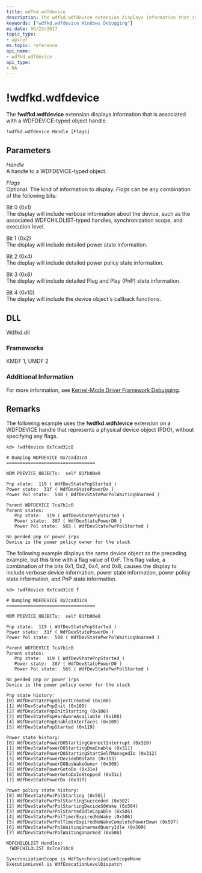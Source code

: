 ```yaml
---
title: wdfkd.wdfdevice
description: The wdfkd.wdfdevice extension displays information that is associated with a WDFDEVICE-typed object handle.
keywords: ["wdfkd.wdfdevice Windows Debugging"]
ms.date: 05/23/2017
topic_type:
- apiref
ms.topic: reference
api_name:
- wdfkd.wdfdevice
api_type:
- NA
---
```


# !wdfkd.wdfdevice


The **!wdfkd.wdfdevice** extension displays information that is associated with a WDFDEVICE-typed object handle.

```dbgcmd
!wdfkd.wdfdevice Handle [Flags]
```

## Parameters


<span id="_______Handle______"></span><span id="_______handle______"></span><span id="_______HANDLE______"></span> *Handle*   
A handle to a WDFDEVICE-typed object.

<span id="_______Flags______"></span><span id="_______flags______"></span><span id="_______FLAGS______"></span> *Flags*   
Optional. The kind of information to display. *Flags* can be any combination of the following bits:

<span id="Bit_0__0x1_"></span><span id="bit_0__0x1_"></span><span id="BIT_0__0X1_"></span>Bit 0 (0x1)  
The display will include verbose information about the device, such as the associated WDFCHILDLIST-typed handles, synchronization scope, and execution level.

<span id="Bit_1__0x2_"></span><span id="bit_1__0x2_"></span><span id="BIT_1__0X2_"></span>Bit 1 (0x2)  
The display will include detailed power state information.

<span id="Bit_2__0x4_"></span><span id="bit_2__0x4_"></span><span id="BIT_2__0X4_"></span>Bit 2 (0x4)  
The display will include detailed power policy state information.

<span id="Bit_3__0x8_"></span><span id="bit_3__0x8_"></span><span id="BIT_3__0X8_"></span>Bit 3 (0x8)  
The display will include detailed Plug and Play (PnP) state information.

<span id="Bit_4__0x10_"></span><span id="bit_4__0x10_"></span><span id="BIT_4__0X10_"></span>Bit 4 (0x10)  
The display will include the device object's callback functions.

## DLL

Wdfkd.dll

### <span id="Frameworks"></span><span id="frameworks"></span><span id="FRAMEWORKS"></span>Frameworks

KMDF 1, UMDF 2

### Additional Information

For more information, see [Kernel-Mode Driver Framework Debugging](../debugger/kernel-mode-driver-framework-debugging.md).

## Remarks

The following example uses the **!wdfkd.wdfdevice** extension on a WDFDEVICE handle that represents a physical device object (PDO), without specifying any flags.

```dbgcmd
kd> !wdfdevice 0x7cad31c8 

# Dumping WDFDEVICE 0x7cad31c8
=================================

WDM PDEVICE_OBJECTs:  self 81fb00e8

Pnp state:  119 ( WdfDevStatePnpStarted )
Power state:  31f ( WdfDevStatePowerDx )
Power Pol state:  508 ( WdfDevStatePwrPolWaitingUnarmed )

Parent WDFDEVICE 7ca7b1c0
Parent states:
   Pnp state:  119 ( WdfDevStatePnpStarted )
   Power state:  307 ( WdfDevStatePowerD0 )
   Power Pol state:  565 ( WdfDevStatePwrPolStarted )

No pended pnp or power irps
Device is the power policy owner for the stack
```

The following example displays the same device object as the preceding example, but this time with a flag value of 0xF. This flag value, a combination of the bits 0x1, 0x2, 0x4, and 0x8, causes the display to include verbose device information, power state information, power policy state information, and PnP state information.

```dbgcmd
kd> !wdfdevice 0x7cad31c8 f 

# Dumping WDFDEVICE 0x7cad31c8
=================================

WDM PDEVICE_OBJECTs:  self 81fb00e8

Pnp state:  119 ( WdfDevStatePnpStarted )
Power state:  31f ( WdfDevStatePowerDx )
Power Pol state:  508 ( WdfDevStatePwrPolWaitingUnarmed )

Parent WDFDEVICE 7ca7b1c0
Parent states:
   Pnp state:  119 ( WdfDevStatePnpStarted )
   Power state:  307 ( WdfDevStatePowerD0 )
   Power Pol state:  565 ( WdfDevStatePwrPolStarted )

No pended pnp or power irps
Device is the power policy owner for the stack

Pnp state history:
[0] WdfDevStatePnpObjectCreated (0x100)
[1] WdfDevStatePnpInit (0x105)
[2] WdfDevStatePnpInitStarting (0x106)
[3] WdfDevStatePnpHardwareAvailable (0x108)
[4] WdfDevStatePnpEnableInterfaces (0x109)
[5] WdfDevStatePnpStarted (0x119)

Power state history:
[0] WdfDevStatePowerD0StartingConnectInterrupt (0x310)
[1] WdfDevStatePowerD0StartingDmaEnable (0x311)
[2] WdfDevStatePowerD0StartingStartSelfManagedIo (0x312)
[3] WdfDevStatePowerDecideD0State (0x313)
[4] WdfDevStatePowerD0BusWakeOwner (0x309)
[5] WdfDevStatePowerGotoDx (0x31a)
[6] WdfDevStatePowerGotoDxIoStopped (0x31c)
[7] WdfDevStatePowerDx (0x31f)

Power policy state history:
[0] WdfDevStatePwrPolStarting (0x501)
[1] WdfDevStatePwrPolStartingSucceeded (0x502)
[2] WdfDevStatePwrPolStartingDecideS0Wake (0x504)
[3] WdfDevStatePwrPolStartedIdleCapable (0x505)
[4] WdfDevStatePwrPolTimerExpiredNoWake (0x506)
[5] WdfDevStatePwrPolTimerExpiredNoWakeCompletePowerDown (0x507)
[6] WdfDevStatePwrPolWaitingUnarmedQueryIdle (0x509)
[7] WdfDevStatePwrPolWaitingUnarmed (0x508)

WDFCHILDLIST Handles:
 !WDFCHILDLIST 0x7ce710c8

SyncronizationScope is WdfSynchronizationScopeNone
ExecutionLevel is WdfExecutionLevelDispatch
```

 

 





